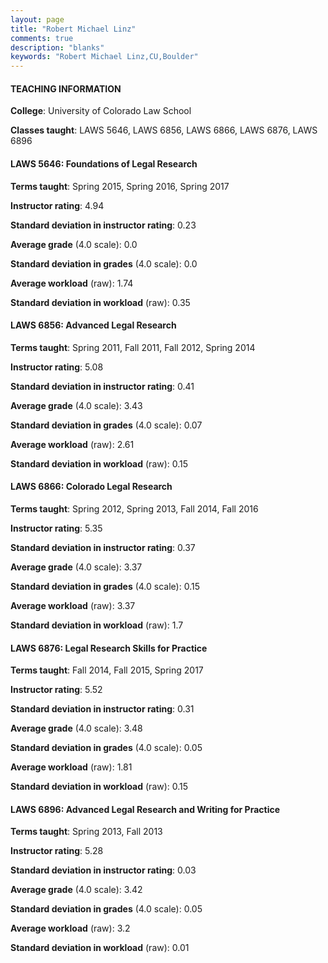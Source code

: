 ```yaml
---
layout: page
title: "Robert Michael Linz" 
comments: true
description: "blanks"
keywords: "Robert Michael Linz,CU,Boulder"
---
```

<head>
<script src="https://ajax.googleapis.com/ajax/libs/jquery/2.1.3/jquery.min.js"></script>
<script src="https://dl.dropboxusercontent.com/s/pc42nxpaw1ea4o9/highcharts.js?dl=0"></script>
<!-- <script src="../assets/js/highcharts.js"></script> -->
<style type="text/css">@font-face {
	font-family: "Bebas Neue";
	src: url(https://www.filehosting.org/file/details/544349/BebasNeue Regular.otf) format("opentype");
	}
	h1.Bebas { 
		font-family: "Bebas Neue", Verdana, Tahoma;
	}
</style>
</head>
	   
#### TEACHING INFORMATION

**College**: University of Colorado Law School

**Classes taught**: LAWS 5646, LAWS 6856, LAWS 6866, LAWS 6876, LAWS 6896

#### LAWS 5646: Foundations of Legal Research

**Terms taught**: Spring 2015, Spring 2016, Spring 2017

**Instructor rating**: 4.94

**Standard deviation in instructor rating**: 0.23

**Average grade** (4.0 scale): 0.0

**Standard deviation in grades** (4.0 scale): 0.0

**Average workload** (raw): 1.74

**Standard deviation in workload** (raw): 0.35

#### LAWS 6856: Advanced Legal Research

**Terms taught**: Spring 2011, Fall 2011, Fall 2012, Spring 2014

**Instructor rating**: 5.08

**Standard deviation in instructor rating**: 0.41

**Average grade** (4.0 scale): 3.43

**Standard deviation in grades** (4.0 scale): 0.07

**Average workload** (raw): 2.61

**Standard deviation in workload** (raw): 0.15

#### LAWS 6866: Colorado Legal Research

**Terms taught**: Spring 2012, Spring 2013, Fall 2014, Fall 2016

**Instructor rating**: 5.35

**Standard deviation in instructor rating**: 0.37

**Average grade** (4.0 scale): 3.37

**Standard deviation in grades** (4.0 scale): 0.15

**Average workload** (raw): 3.37

**Standard deviation in workload** (raw): 1.7

#### LAWS 6876: Legal Research Skills for Practice

**Terms taught**: Fall 2014, Fall 2015, Spring 2017

**Instructor rating**: 5.52

**Standard deviation in instructor rating**: 0.31

**Average grade** (4.0 scale): 3.48

**Standard deviation in grades** (4.0 scale): 0.05

**Average workload** (raw): 1.81

**Standard deviation in workload** (raw): 0.15

#### LAWS 6896: Advanced Legal Research and Writing for Practice

**Terms taught**: Spring 2013, Fall 2013

**Instructor rating**: 5.28

**Standard deviation in instructor rating**: 0.03

**Average grade** (4.0 scale): 3.42

**Standard deviation in grades** (4.0 scale): 0.05

**Average workload** (raw): 3.2

**Standard deviation in workload** (raw): 0.01

